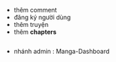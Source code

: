 - thêm comment
- đăng ký người dùng
- thêm truyện
- thêm **chapters**

![]()

- nhánh admin : Manga-Dashboard
